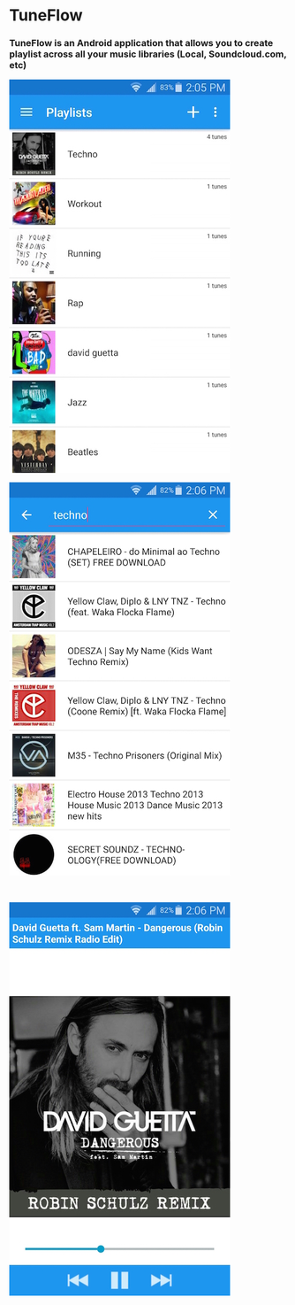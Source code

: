 # TuneFlow

### TuneFlow is an Android application that allows you to create playlist across all your music libraries (Local, Soundcloud.com, etc)


![](https://raw.githubusercontent.com/dannybit/TuneFlow/master/screenshots/Screenshot_2015-07-21-14-05-52.jpg)
<br />

![](https://raw.githubusercontent.com/dannybit/TuneFlow/master/screenshots/Screenshot_2015-07-21-14-06-25.jpg )

<br />

![](https://raw.githubusercontent.com/dannybit/TuneFlow/master/screenshots/Screenshot_2015-07-21-14-06-44.jpg)


